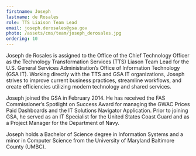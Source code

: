 ```yaml
---
firstname: Joseph
lastname: de Rosales
role: TTS Liaison Team Lead
email: joseph.derosales@gsa.gov
photo: /assets/cms/team/joseph_derosales.jpg
ordering: 10
---
```


Joseph de Rosales is assigned to the Office of the Chief Technology Officer as the Technology Transformation Services (TTS) Liason Team Lead for the U.S. General Services Administration’s Office of Information Technology (GSA IT). Working directly with the TTS and GSA IT organizations, Joseph strives to improve current business practices, streamline workflows, and create efficiencies utilizing modern technology and shared services.

Joseph joined the GSA in February 2014. He has received the FAS Commissioner’s Spotlight on Success Award for managing the GWAC Prices Paid Dashboards and the IT Solutions Navigator Application. Prior to joining GSA, he served as an IT Specialist for the United States Coast Guard and as a Project Manager for the Department of Navy.

Joseph holds a Bachelor of Science degree in Information Systems and a minor in Computer Science from the University of Maryland Baltimore County (UMBC).


